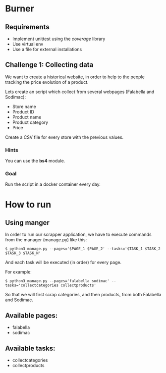 # Burner

## Requirements

- Implement unittest using the *coverage* library
- Use virtual env
- Use a file for external installations

## Challenge 1: Collecting data

We want to create a historical website, in order to help
to the people tracking the price evolution of a product.

Lets create an script which collect from several webpages
(Falabella and Sodimac):

- Store name
- Product ID
- Product name
- Product category
- Price

Create a CSV file for every store with the previous values.

### Hints

You can use the **bs4** module.

### Goal

Run the script in a docker container every day.


# How to run

## Using manger

In order to run our scrapper application, we have to execute commands
from the manager (manage.py) like this:

`$ python3 manage.py --pages='$PAGE_1 $PAGE_2' --tasks='$TASK_1 $TASK_2 $TASK_3 $TASK_N'`

And each task will be executed (in order) for every page.<br>

For example:

`$ python3 manage.py --pages='falabella sodimac' --tasks='collectcategories collectproducts'`

So that we will first scrap categories, and then products, from both Falabella and Sodimac.<br>

## Available pages:

* falabella
* sodimac

## Available tasks:

* collectcategories
* collectproducts
